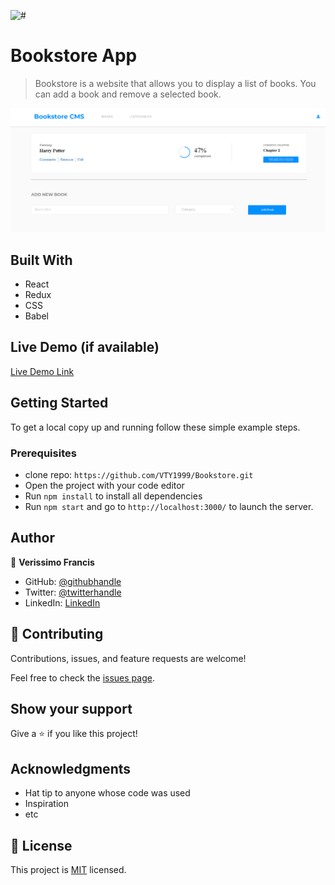 ![#](https://img.shields.io/badge/Microverse-blueviolet)

# Bookstore App

> Bookstore is a website that allows you to display a list of books. You can add a book and remove a selected book.

![Screenshot](https://github.com/VTY1999/Bookstore/blob/styling/src/Images/Screenshot%20(118).png)

## Built With

- React
- Redux
- CSS
- Babel

## Live Demo (if available)

[Live Demo Link](https://livedemo.com)

## Getting Started

To get a local copy up and running follow these simple example steps.

### Prerequisites

- clone repo: `https://github.com/VTY1999/Bookstore.git`
- Open the project with your code editor
- Run `npm install` to install all dependencies
- Run `npm start` and go to `http://localhost:3000/` to launch the server.

## Author

👤 **Verissimo Francis**

- GitHub: [@githubhandle](https://github.com/VTY1999)
- Twitter: [@twitterhandle](https://twitter.com/verissimoty?s=09)
- LinkedIn: [LinkedIn](https://www.linkedin.com/in/francis-o-verissimo/)

## 🤝 Contributing

Contributions, issues, and feature requests are welcome!

Feel free to check the [issues page](../../issues/).

## Show your support

Give a ⭐️ if you like this project!

## Acknowledgments

- Hat tip to anyone whose code was used
- Inspiration
- etc

## 📝 License

This project is [MIT](./MIT.md) licensed.
